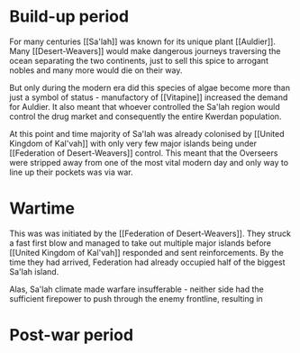 # Build-up period
For many centuries [[Sa'lah]] was known for its unique plant [[Auldier]]. 
Many [[Desert-Weavers]] would make dangerous journeys traversing the ocean separating the two continents, just to sell this spice to arrogant nobles and many more would die on their way. 

But only during the modern era did this species of algae become more than just a symbol of status - manufactory of [[Vitapine]] increased the demand for Auldier. It also meant that whoever controlled the Sa'lah region would control the drug market and consequently the entire Kwerdan population.

At this point and time majority of Sa'lah was already colonised by [[United Kingdom of Kal'vah]] with only very few major islands being under [[Federation of Desert-Weavers]] control. This meant that the Overseers were stripped away from one of the most vital modern day and only way to line up their pockets was via war.

# Wartime
This was was initiated by the [[Federation of Desert-Weavers]]. They struck a fast first blow and managed to take out multiple major islands before [[United Kingdom of Kal'vah]] responded and sent reinforcements. By the time they had arrived, Federation had already occupied half of the biggest Sa'lah island.

Alas, Sa'lah climate made warfare insufferable - neither side had the sufficient firepower to push through the enemy frontline, resulting in 

# Post-war period